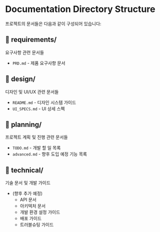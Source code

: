 # Documentation Directory Structure

프로젝트의 문서들은 다음과 같이 구성되어 있습니다:

## 📁 requirements/
요구사항 관련 문서들
- `PRD.md` - 제품 요구사항 문서

## 📁 design/
디자인 및 UI/UX 관련 문서들
- `README.md` - 디자인 시스템 가이드
- `UI_SPECS.md` - UI 상세 스펙

## 📁 planning/
프로젝트 계획 및 진행 관련 문서들
- `TODO.md` - 개발 할 일 목록
- `advanced.md` - 향후 도입 예정 기능 목록

## 📁 technical/
기술 문서 및 개발 가이드
- (향후 추가 예정)
  - API 문서
  - 아키텍처 문서
  - 개발 환경 설정 가이드
  - 배포 가이드
  - 트러블슈팅 가이드

